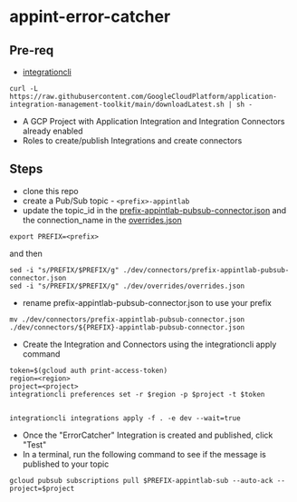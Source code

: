 # appint-error-catcher

## Pre-req
- [integrationcli](https://github.com/GoogleCloudPlatform/application-integration-management-toolkit)
```
curl -L https://raw.githubusercontent.com/GoogleCloudPlatform/application-integration-management-toolkit/main/downloadLatest.sh | sh -
```
- A GCP Project with Application Integration and Integration Connectors already enabled
- Roles to create/publish Integrations and create connectors

## Steps
- clone this repo
- create a Pub/Sub topic - `<prefix>-appintlab`
- update the topic_id in the [prefix-appintlab-pubsub-connector.json](./dev/connectors/prefix-appintlab-pubsub-connector.json) and the connection_name in the [overrides.json](./dev/overrides/overrides.json)
```
export PREFIX=<prefix>
```
and then
```
sed -i "s/PREFIX/$PREFIX/g" ./dev/connectors/prefix-appintlab-pubsub-connector.json
sed -i "s/PREFIX/$PREFIX/g" ./dev/overrides/overrides.json
```
- rename prefix-appintlab-pubsub-connector.json to use your prefix

```
mv ./dev/connectors/prefix-appintlab-pubsub-connector.json ./dev/connectors/${PREFIX}-appintlab-pubsub-connector.json
```

- Create the Integration and Connectors using the integrationcli apply command

```
token=$(gcloud auth print-access-token)
region=<region>
project=<project>
integrationcli preferences set -r $region -p $project -t $token


integrationcli integrations apply -f . -e dev --wait=true
```

- Once the "ErrorCatcher" Integration is created and published, click "Test"
- In a terminal, run the following command to see if the message is published to your topic
```
gcloud pubsub subscriptions pull $PREFIX-appintlab-sub --auto-ack --project=$project
```